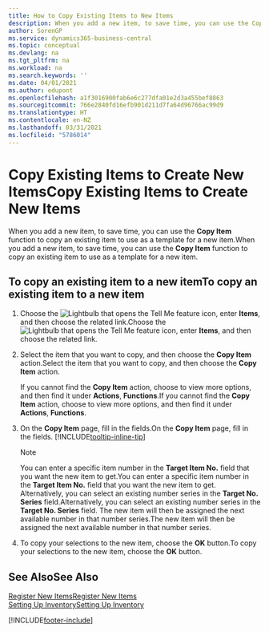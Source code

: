 ```yaml
---
title: How to Copy Existing Items to New Items
description: When you add a new item, to save time, you can use the Copy Item function to copy an existing item to use as a template for a new item.
author: SorenGP
ms.service: dynamics365-business-central
ms.topic: conceptual
ms.devlang: na
ms.tgt_pltfrm: na
ms.workload: na
ms.search.keywords: ''
ms.date: 04/01/2021
ms.author: edupont
ms.openlocfilehash: a1f3016900fab6e6c277dfa01e2d3a455bef8863
ms.sourcegitcommit: 766e2840fd16efb901d211d7fa64d96766ac99d9
ms.translationtype: HT
ms.contentlocale: en-NZ
ms.lasthandoff: 03/31/2021
ms.locfileid: "5786014"
---
```

# <a name="copy-existing-items-to-create-new-items"></a><span data-ttu-id="fb40a-103">Copy Existing Items to Create New Items</span><span class="sxs-lookup"><span data-stu-id="fb40a-103">Copy Existing Items to Create New Items</span></span>

<span data-ttu-id="fb40a-104">When you add a new item, to save time, you can use the **Copy Item** function to copy an existing item to use as a template for a new item.</span><span class="sxs-lookup"><span data-stu-id="fb40a-104">When you add a new item, to save time, you can use the **Copy Item** function to copy an existing item to use as a template for a new item.</span></span>  

## <a name="to-copy-an-existing-item-to-a-new-item"></a><span data-ttu-id="fb40a-105">To copy an existing item to a new item</span><span class="sxs-lookup"><span data-stu-id="fb40a-105">To copy an existing item to a new item</span></span>

1. <span data-ttu-id="fb40a-106">Choose the ![Lightbulb that opens the Tell Me feature](media/ui-search/search_small.png "Tell me what you want to do") icon, enter **Items**, and then choose the related link.</span><span class="sxs-lookup"><span data-stu-id="fb40a-106">Choose the ![Lightbulb that opens the Tell Me feature](media/ui-search/search_small.png "Tell me what you want to do") icon, enter **Items**, and then choose the related link.</span></span>  
2. <span data-ttu-id="fb40a-107">Select the item that you want to copy, and then choose the **Copy Item** action.</span><span class="sxs-lookup"><span data-stu-id="fb40a-107">Select the item that you want to copy, and then choose the **Copy Item** action.</span></span>  

    <span data-ttu-id="fb40a-108">If you cannot find the **Copy Item** action, choose to view more options, and then find it under **Actions**, **Functions**.</span><span class="sxs-lookup"><span data-stu-id="fb40a-108">If you cannot find the **Copy Item** action, choose to view more options, and then find it under **Actions**, **Functions**.</span></span>  

3. <span data-ttu-id="fb40a-109">On the **Copy Item** page, fill in the fields.</span><span class="sxs-lookup"><span data-stu-id="fb40a-109">On the **Copy Item** page, fill in the fields.</span></span> [!INCLUDE[tooltip-inline-tip](includes/tooltip-inline-tip_md.md)]

    > [!NOTE]  
    > <span data-ttu-id="fb40a-110">You can enter a specific item number in the **Target Item No.** field that you want the new item to get.</span><span class="sxs-lookup"><span data-stu-id="fb40a-110">You can enter a specific item number in the **Target Item No.** field that you want the new item to get.</span></span> <span data-ttu-id="fb40a-111">Alternatively, you can select an existing number series in the **Target No. Series** field.</span><span class="sxs-lookup"><span data-stu-id="fb40a-111">Alternatively, you can select an existing number series in the **Target No. Series** field.</span></span> <span data-ttu-id="fb40a-112">The new item will then be assigned the next available number in that number series.</span><span class="sxs-lookup"><span data-stu-id="fb40a-112">The new item will then be assigned the next available number in that number series.</span></span>  

4. <span data-ttu-id="fb40a-113">To copy your selections to the new item, choose the **OK** button.</span><span class="sxs-lookup"><span data-stu-id="fb40a-113">To copy your selections to the new item, choose the **OK** button.</span></span>  

## <a name="see-also"></a><span data-ttu-id="fb40a-114">See Also</span><span class="sxs-lookup"><span data-stu-id="fb40a-114">See Also</span></span>

[<span data-ttu-id="fb40a-115">Register New Items</span><span class="sxs-lookup"><span data-stu-id="fb40a-115">Register New Items</span></span>](inventory-how-register-new-items.md)  
[<span data-ttu-id="fb40a-116">Setting Up Inventory</span><span class="sxs-lookup"><span data-stu-id="fb40a-116">Setting Up Inventory</span></span>](inventory-setup-inventory.md)  


[!INCLUDE[footer-include](includes/footer-banner.md)]